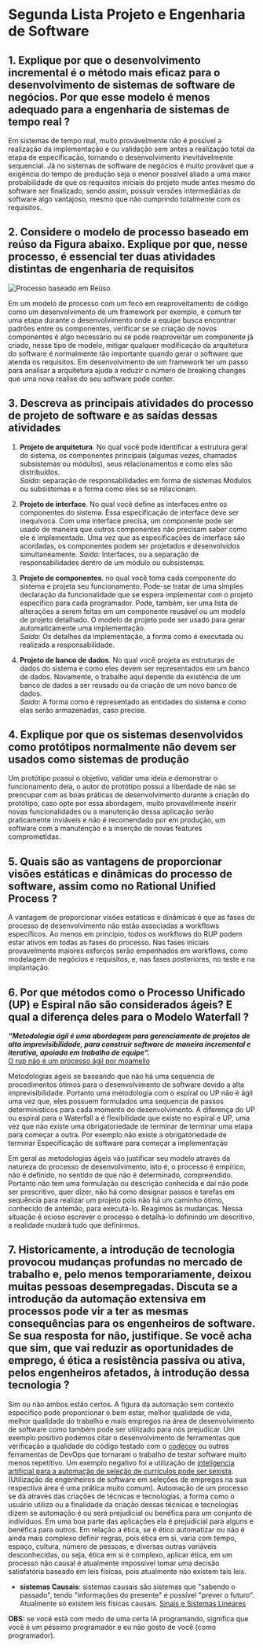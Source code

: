 # Segunda Lista Projeto e Engenharia de Software

## 1. Explique por que o desenvolvimento incremental é o método mais eficaz para o desenvolvimento de sistemas de software de negócios. Por que esse modelo é menos adequado para a engenharia de sistemas de tempo real ?

Em sistemas de tempo real, muito provávelmente não é possível a
realização da implementação e ou validação sem antes a realização
total da etapa de especificação, tornando o desenvolvimento
inevitávelmente sequencial. Já no sistemas de software de negócios
é muito provável que a exigência do tempo de produção seja o menor
possível aliado a uma maior probabilidade de que os requisitos iniciais
do projeto mude antes mesmo do software ser finalizado, sendo
assim, possuir versões intermediárias do software algo vantajoso,
mesmo que não cumprindo totalmente com os requisitos.

## 2. Considere o modelo de processo baseado em reúso da Figura abaixo. Explique por que, nesse processo, é essencial ter duas atividades distintas de engenharia de requisitos

![Processo baseado em Reúso](processo_baseado_em_reúso.png)  

Em um modelo de processo com um foco em reaproveitamento de código como um
desenvolvimento de um framework por exemplo, é comum ter uma etapa durante
o desenvolvimento onde a equipe busca encontrar padrões entre os componentes,
verificar se se criação de novos componentes é algo necessário ou se pode reaproveitar
um componente já criado, nesse tipo de modelo, mitigar qualquer modificação
da arquitetura do software é normalmente tão importante quando gerar o
software que atenda os requisitos. Em desenvolvimento de um framework ter um
passo para analisar a arquitetura ajuda a reduzir o número de breaking changes
que uma nova realise do seu software pode conter.

## 3. Descreva as principais atividades do processo de projeto de software e as saídas dessas atividades  

   1. __Projeto de arquitetura__. No qual você pode identificar a estrutura geral do sistema, os componentes principais (algumas vezes, chamados subsistemas ou módulos), seus relacionamentos e como eles são distribuídos.  
   _Saída:_ separação de responsabilidades em forma de sistemas Módulos ou subsistemas e a forma como eles se se relacionam.

   1. __Projeto de interface__. No qual você define as interfaces entre os componentes do sistema. Essa especificação de interface deve ser inequívoca. Com uma interface precisa, um componente pode ser usado de maneira que outros componentes não precisam saber como ele é implementado. Uma vez que as especificações de interface são acordadas, os componentes podem ser projetados e desenvolvidos simultaneamente.
   _Saída:_ Interfaces, ou a separação de responsabilidades dentro de um módulo ou subsistemas.

   1. __Projeto de componentes__. no qual você toma cada componente do sistema e projeta seu funcionamento. Pode-se tratar de uma simples declaração da funcionalidade que se espera implementar com o projeto específico para cada programador. Pode, também, ser uma lista de alterações a serem feitas em um componente reusável ou um modelo de projeto detalhado. O modelo de projeto pode ser usado para gerar automaticamente uma implementação.  
   _Saída_: Os detalhes da implementação, a forma como é executada ou realizada a responsabilidade.

   1. __Projeto de banco de dados__. No qual você projeta as estruturas de dados do sistema e como eles devem ser representados em um banco de dados. Novamente, o trabalho aqui depende da existência de um banco de dados a ser reusado ou da criação de um novo banco de dados.  
   _Saída_: A forma como é representado as entidades do sistema e como elas serão armazenadas,
   caso precise.

## 4. Explique por que os sistemas desenvolvidos como protótipos normalmente não devem ser usados como sistemas de produção

Um protótipo possui o objetivo, validar uma ídeia e demonstrar o
funcionamento dela, o autor do protótipo possui a liberdade de não
se preocupar com as boas práticas de desenvolvimento durante a criação do protótipo,
caso opte por essa abordagem, muito provavélmente
inserir novas funcionalidades ou a manutenção dessa aplicação serão
praticamente inviáveis e não é recomendado por em produção, um software com a manutenção e
a inserção de novas features comprometidas.  

## 5. Quais são as vantagens de proporcionar visões estáticas e dinâmicas do processo de software, assim como no Rational Unified Process ?

A vantagem de proporcionar visões estáticas e dinâmicas é que as fases
do processo de desenvolvimento não estão associadas a workflows específicos. Ao menos em princípio, todos os workflows do RUP podem estar
ativos em todas as fases do processo. Nas fases iniciais provavelmente
maiores esforços serão empenhados em workflows, como modelagem de
negócios e requisitos, e, nas fases posteriores, no teste e na implantação.

## 6. Por que métodos como o Processo Unificado (UP) e Espiral não são considerados ágeis? E qual a diferença deles para o Modelo Waterfall ?

**_“Metodologia ágil é uma abordagem para gerenciamento de projetos de alta imprevisibilidade, para construir software de maneira incremental e iterativa, apoiada em trabalho de equipe”._**  
[O rup não é um processo ágil por moamello](https://iblogdomoa.wordpress.com/2011/10/20/o-rup-nao-e-um-processo-agil/)  

Metodologias ágeis se baseando que não há uma sequencia de procedimentos
ótimos para o desenvolvimento de software devido a alta imprevisibilidade.
Portanto uma metodologia com o espiral ou UP não é ágil uma vez que, eles
possuem formulados uma sequencia de passos determinísticos para cada
momento do desenvolvimento. A diferença do UP ou espiral para o Waterfall
a é flexibilidade que existe no espiral e UP, uma vez que não existe uma
óbrigatoriedade de terminar de terminar uma etapa para começar a outra.
Por exemplo não existe a obrigatóriedade de terminar Especificação de software para começar a implementação

Em geral as metodologias ágeis vão justificar seu modelo através da natureza do processo de desenvolvimento, isto é, o processo é empírico, não é definido, no sentido de que não é determinado, compreendido. Portanto não tem uma formulação ou descrição conhecida e daí não pode ser prescritivo, quer dizer, não há como designar passos e tarefas em sequência para realizar um projeto pois não há um caminho ótimo, conhecido de antemão, para executá-lo. Reagimos às mudanças. Nessa situação é ocioso escrever o processo e detalhá-lo definindo um descritivo, a realidade mudará tudo que definirmos.

## 7. Historicamente, a introdução de tecnologia provocou mudanças profundas no mercado de trabalho e, pelo menos temporariamente, deixou muitas pessoas desempregadas. Discuta se a introdução da automação extensiva em processos pode vir a ter as mesmas consequências para os engenheiros de software. Se sua resposta for não, justifique. Se você acha que sim, que vai reduzir as oportunidades de emprego, é ética a resistência passiva ou ativa, pelos engenheiros afetados, à introdução dessa tecnologia ?

Sim ou não ambos estão certos. A figura da automação sem contexto especifico pode proporcionar o bem estar, melhor qualidade de vida, melhor qualidade do trabalho e mais empregos na área de desenvolvimento de software como também pode ser utilizado para nós prejudicar. Um exemplo positivo
podemos citar o desenvolvimento de ferramentas que verificação a qualidade do código
testado com o [codecov](https://codecov.io/) ou outras ferramentas de DevOps que tornaram o trabalho de testar software muito menos repetitivo. Um exemplo
negativo foi a utilização de [inteligencia artificial para a automação de seleção de currículos pode ser sexista](https://olhardigital.com.br/2018/10/10/noticias/inteligencia-artificial-da-amazon-exercitava-preconceito/). (Utilização de engenheiros de software em seleções de empregos na sua respectiva área é uma prática muito comum). Automação de um processo se
dá através das criações de técnicas e tecnologias, a forma como o usuário utiliza ou a finalidade da criação dessas técnicas e tecnologias dizem se automação é ou será prejudicial ou benéfica para um conjunto de indivíduos.
Em uma boa parte das aplicações ela é prejudicial para alguns e benéfica para outros. Em relação a ética, se é ético automatizar ou não é ainda mais complexo definir regras, pois ética em si, varia com tempo, espaço,
cultura, número de pessoas, e diversas outras variáveis desconhecidas, ou seja, ética em si é complexo, aplicar ética, em um processo não causal é
atualmente impossível tomar uma decisão satisfatória baseado em leis físicas, pois atualmente não existem tais leis.

- __sistemas Causais__: sistemas causais são sistemas que "sabendo o passado",
tendo "informações do presente" é possível "prever o futuro". Atualmente só existem
leis físicas causais. [Sinais e Sistemas Lineares](https://www.amazon.com.br/Sinais-Sistemas-Lineares-B-P-Lathi-ebook/dp/B016V9PZYE)

__OBS:__ se você está com medo de uma certa IA programando, significa que você é um péssimo programador e eu não gosto de você (como programador).
